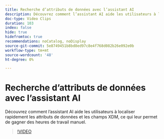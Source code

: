 ```yaml
---
title: Recherche d’attributs de données avec l’assistant AI
description: Découvrez comment l’assistant AI aide les utilisateurs à localiser rapidement les attributs de données et les champs XDM, ce qui leur permet de gagner des heures de travail manuel.
doc-type: Video Clips
duration: 103
index: false
hide: true
hidefromtoc: true
recommendations: noCatalog, noDisplay
source-git-commit: 5e8749451b8bd8ed97c8e4f768d082b26e092e0b
workflow-type: tm+mt
source-wordcount: '48'
ht-degree: 0%

---
```


# Recherche d’attributs de données avec l’assistant AI

Découvrez comment l’assistant AI aide les utilisateurs à localiser rapidement les attributs de données et les champs XDM, ce qui leur permet de gagner des heures de travail manuel.

<!--  -->
>[!VIDEO](https://video.tv.adobe.com/v/3459308?learn=on&enablevpops=true)
